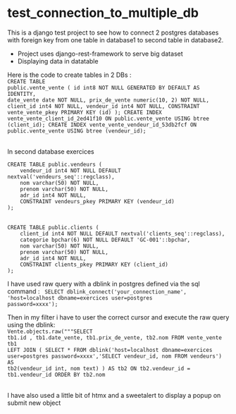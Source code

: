 # test_connection_to_multiple_db

This is a django test project to see how to connect 2 postgres databases with foreign key from one table in database1 to second table in database2.

- Project uses django-rest-framework to serve big dataset
- Displaying data in datatable 

Here is the code to create tables in 2 DBs :<br>
<code>CREATE TABLE public.vente_vente (
	id int8 NOT NULL GENERATED BY DEFAULT AS IDENTITY,
	date_vente date NOT NULL,
	prix_de_vente numeric(10, 2) NOT NULL,
	client_id int4 NOT NULL,
	vendeur_id int4 NOT NULL,
	CONSTRAINT vente_vente_pkey PRIMARY KEY (id)
);
CREATE INDEX vente_vente_client_id_2ed41f10 ON public.vente_vente USING btree (client_id);
CREATE INDEX vente_vente_vendeur_id_53db2fcf ON public.vente_vente USING btree (vendeur_id);</code>

<br>
In second database exercices<br>
<code>
CREATE TABLE public.vendeurs (
	vendeur_id int4 NOT NULL DEFAULT nextval('vendeurs_seq'::regclass),
	nom varchar(50) NOT NULL,
	prenom varchar(50) NOT NULL,
	adr_id int4 NOT NULL,
	CONSTRAINT vendeurs_pkey PRIMARY KEY (vendeur_id)
);</code>
<br>
<br>
<code>
CREATE TABLE public.clients (
	client_id int4 NOT NULL DEFAULT nextval('clients_seq'::regclass),
	categorie bpchar(6) NOT NULL DEFAULT 'GC-001'::bpchar,
	nom varchar(50) NOT NULL,
	prenom varchar(50) NOT NULL,
	adr_id int4 NOT NULL,
	CONSTRAINT clients_pkey PRIMARY KEY (client_id)
);</code>


I have used raw query with a dblink in postgres defined via the sql command :
<code>	SELECT dblink_connect('your_connection_name', 'host=localhost dbname=exercices user=postgres password=xxxx');</code>

Then in my filter i have to user the correct cursor and execute the raw query using the dblink:
<br>
<code>Vente.objects.raw("""SELECT tb1.id , tb1.date_vente, tb1.prix_de_vente, tb2.nom
               FROM vente_vente tb1
               LEFT JOIN (
                 SELECT *
                 FROM dblink('host=localhost dbname=exercices user=postgres password=xxxx','SELECT vendeur_id, nom FROM vendeurs')
                 AS tb2(vendeur_id int, nom text)
               ) AS tb2 ON tb2.vendeur_id = tb1.vendeur_id ORDER BY tb2.nom
</code>
<br>
<br>

I have also used a little bit of htmx and a sweetalert to display a popup on submit new object